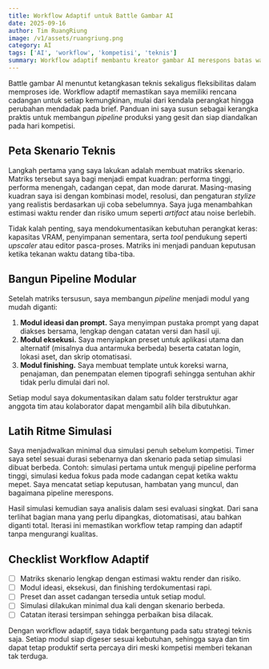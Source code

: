 ```yaml
---
title: Workflow Adaptif untuk Battle Gambar AI
date: 2025-09-16
author: Tim RuangRiung
image: /v1/assets/ruangriung.png
category: AI
tags: ['AI', 'workflow', 'kompetisi', 'teknis']
summary: Workflow adaptif membantu kreator gambar AI merespons batas waktu kompetisi, perubahan tema, dan kendala teknis tanpa kehilangan kualitas visual.
---
```


Battle gambar AI menuntut ketangkasan teknis sekaligus fleksibilitas dalam memproses ide. Workflow adaptif memastikan saya memiliki rencana cadangan untuk setiap kemungkinan, mulai dari kendala perangkat hingga perubahan mendadak pada brief. Panduan ini saya susun sebagai kerangka praktis untuk membangun *pipeline* produksi yang gesit dan siap diandalkan pada hari kompetisi.

## Peta Skenario Teknis

Langkah pertama yang saya lakukan adalah membuat matriks skenario. Matriks tersebut saya bagi menjadi empat kuadran: performa tinggi, performa menengah, cadangan cepat, dan mode darurat. Masing-masing kuadran saya isi dengan kombinasi model, resolusi, dan pengaturan *stylize* yang realistis berdasarkan uji coba sebelumnya. Saya juga menambahkan estimasi waktu render dan risiko umum seperti *artifact* atau noise berlebih.

Tidak kalah penting, saya mendokumentasikan kebutuhan perangkat keras: kapasitas VRAM, penyimpanan sementara, serta *tool* pendukung seperti *upscaler* atau editor pasca-proses. Matriks ini menjadi panduan keputusan ketika tekanan waktu datang tiba-tiba.

## Bangun Pipeline Modular

Setelah matriks tersusun, saya membangun *pipeline* menjadi modul yang mudah diganti:

1. **Modul ideasi dan prompt.** Saya menyimpan pustaka prompt yang dapat diakses bersama, lengkap dengan catatan versi dan hasil uji.
2. **Modul eksekusi.** Saya menyiapkan preset untuk aplikasi utama dan alternatif (misalnya dua antarmuka berbeda) beserta catatan login, lokasi aset, dan skrip otomatisasi.
3. **Modul finishing.** Saya membuat template untuk koreksi warna, penajaman, dan penempatan elemen tipografi sehingga sentuhan akhir tidak perlu dimulai dari nol.

Setiap modul saya dokumentasikan dalam satu folder terstruktur agar anggota tim atau kolaborator dapat mengambil alih bila dibutuhkan.

## Latih Ritme Simulasi

Saya menjadwalkan minimal dua simulasi penuh sebelum kompetisi. Timer saya setel sesuai durasi sebenarnya dan skenario pada setiap simulasi dibuat berbeda. Contoh: simulasi pertama untuk menguji pipeline performa tinggi, simulasi kedua fokus pada mode cadangan cepat ketika waktu mepet. Saya mencatat setiap keputusan, hambatan yang muncul, dan bagaimana pipeline merespons.

Hasil simulasi kemudian saya analisis dalam sesi evaluasi singkat. Dari sana terlihat bagian mana yang perlu dipangkas, diotomatisasi, atau bahkan diganti total. Iterasi ini memastikan workflow tetap ramping dan adaptif tanpa mengurangi kualitas.

## Checklist Workflow Adaptif

- [ ] Matriks skenario lengkap dengan estimasi waktu render dan risiko.
- [ ] Modul ideasi, eksekusi, dan finishing terdokumentasi rapi.
- [ ] Preset dan asset cadangan tersedia untuk setiap modul.
- [ ] Simulasi dilakukan minimal dua kali dengan skenario berbeda.
- [ ] Catatan iterasi tersimpan sehingga perbaikan bisa dilacak.

Dengan workflow adaptif, saya tidak bergantung pada satu strategi teknis saja. Setiap modul siap digeser sesuai kebutuhan, sehingga saya dan tim dapat tetap produktif serta percaya diri meski kompetisi memberi tekanan tak terduga.
